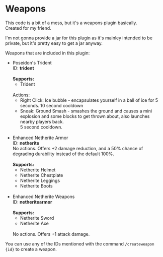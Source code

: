 # Weapons
This code is a bit of a mess, but it's a weapons plugin basically. 
<br>Created for my friend.<p>

I'm not gonna provide a jar for this plugin as it's mainley intended to be private, but it's pretty easy to get a jar anyway.

Weapons that are included in this plugin:
<ul>
  <li>
    Poseidon's Trident<br>ID: <b>trident</b>
    <br><br><b>Supports:</b> <ul><li>Trident</li></ul>
    <br>Actions:
    <ul>
      <li>Right Click: Ice bubble - encapsulates yourself in a ball of ice for 5 seconds. 10 second cooldown</li>
      <li>Sneak: Ground Smash - smashes the ground and causes a mini explosion and some blocks to get thrown about, also launches nearby players back. <br>5 second cooldown.</li>
    </ul>
  </li><br>
  <li>
   Enhanced Netherite Armor<br>ID: <b>netherite</b>   <br>No actions.
   Offers +2 damage reduction, and a 50% chance of degrading durability instead of the default 100%.<br><br><b>Supports:</b> <ul><li>Netherite Helmet</li><li>Netherite Chestplate</li><li>Netherite Leggings</li><li>Netherite Boots</li></ul><br>
   </li>
   <li>
   Enhanced Netherite Weapons <br>ID: <b>netheritearmor</b> <br><br><b>Supports:</b> <ul><li>Netherite Sword</li><li>Netherite Axe</li></ul>
   <br>No actions.
   Offers +1 attack damage.
   </li>
</ul>

You can use any of the IDs mentioned with the command `/createweapon {id}` to create a weapon.

